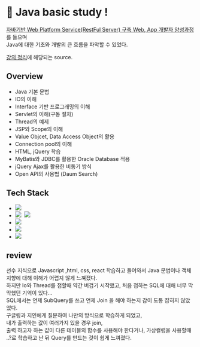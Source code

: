 [theory-study]: https://github.com/ohchangyeol/bitcamp-theory-study "theory study"
[aiacademy]: https://goai.co.kr "AIA aiacademy"

# 📄 Java basic study !

[자바기반 Web Platform Service(RestFul Server) 구축 Web, App 개발자 양성과정][aiacademy]를 들으며  
Java에 대한 기초와 개발의 큰 흐름을 파악할 수 있었다.

[강의 정리][theory-study]에 해당되는 source.

## Overview
- Java 기본 문법
- IO의 이해
- Interface 기반 프로그래밍의 이해
- Servlet의 이해(구동 절차)
- Thread의 예제
- JSP와 Scope의 이해
- Value Objcet, Data Access Object의 활용
- Connection pool의 이해
- HTML, jQuery 학습
- MyBatis와 JDBC를 활용한 Oracle Database 적용
- jQuery Ajax를 활용한 비동기 방식
- Open API의 사용법 (Daum Search)

## Tech Stack

 - <img src="https://img.shields.io/badge/Java-8-007396?style=flat&logo=java&logoColor=white"/></a>&nbsp;
 - <img src="https://img.shields.io/badge/Tomcat-7.0.55-F8DC75?style=flat&logo=Apache Tomcat&logoColor=F8DC75"/></a>&nbsp;
 <img src="https://img.shields.io/badge/jQuery-2.1.4-0769AD?style=flat&logo=jquery&logoColor=F8DC75"/></a>&nbsp;
 - <img src="https://img.shields.io/badge/Oracle-10g-F80000?style=flat&logo=Oracle&logoColor=F80000"/></a>&nbsp;
 - <img src="https://img.shields.io/badge/MyBatis-3.4.6-000000?style=flat&logo=MyBatis"/></a>&nbsp;
 - <img src="https://img.shields.io/badge/Log4j-3.4.6-FF5722?style=flat&logo=Log4j"/></a>&nbsp;

## review
선수 지식으로 Javascript ,html, css, react 학습하고 들어와서 Java 문법이나 객체지향에 대해 이해가 어렵지 않게 느껴졌다.  
하지만 Io와 Thread를 접할때 약간 버겁기 시작했고, 처음 접하는 SQL에 대해 너무 막막했던 기억이 있다...  
SQL에서는 언제 SubQuery를 쓰고 언제 Join 을 해야 하는지 감이 도통 잡히지 않았었다.  
구글링과 지인에게 질문하여 나만의 방식으로 학습하게 되었고,  
내가 출력하는 값이 여러가지 있을 경우 join,  
출력 하고자 하는 값이 다른 테이블의 함수를 사용해야 한다거나, 가상컬럼을 사용할때 ..?로 학습하고 난 뒤 Query를 만드는 것이 쉽게 느껴졌다.
